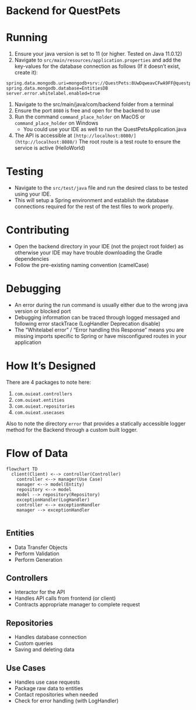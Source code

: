 # Backend for QuestPets

# Running

1. Ensure your java version is set to 11 (or higher. Tested on Java 11.0.12)
2. Navigate to `src/main/resources/application.properties` and add the key-values for the database connection as follows (If it doesn’t exist, create it):

```
spring.data.mongodb.uri=mongodb+srv://QuestPets:8UwDqweavCFwA9FF@questpets.dbvntgm.mongodb.net/test
spring.data.mongodb.database=EntitiesDB
server.error.whitelabel.enabled=true
```

1. Navigate to the src/main/java/com/backend folder from a terminal
2. Ensure the port `8080` is free and open for the backend to use
3. Run the command `command_place_holder` on MacOS or `command_place_holder` on Windows
    - You could use your IDE as well to run the QuestPetsApplication.java
4. The API is accessible at `[http://localhost:8080/](http://localhost:8080/)` The root route is a test route to ensure the service is active (HelloWorld)

# Testing

-   Navigate to the `src/test/java` file and run the desired class to be tested using your IDE.
-   This will setup a Spring environment and establish the database connections required for the rest of the test files to work properly.

# Contributing

-   Open the backend directory in your IDE (not the project root folder) as otherwise your IDE may have trouble downloading the Gradle dependencies
-   Follow the pre-existing naming convention (camelCase)

# Debugging

-   An error during the run command is usually either due to the wrong java version or blocked port
-   Debugging information can be traced through logged messaged and following error stackTrace (LogHandler Deprecation disable)
-   The “Whitelabel error” / “Error handling this Response” means you are missing imports specific to Spring or have misconfigured routes in your application

# How It’s Designed

There are 4 packages to note here:

1. `com.ouieat.controllers`
2. `com.ouieat.entities`
3. `com.ouieat.repositories`
4. `com.ouieat.usecases`

Also to note the directory `error` that provides a statically accessible logger method for the Backend through a custom built logger.

# Flow of Data

```mermaid
flowchart TD
  client(Client) <--> controller(Controller)
	controller <--> manager(Use Case)
	manager <--> model(Entity)
	repository <--> model
	model --> repository(Repository)
	exceptionHandler(LogHandler)
	controller <--> exceptionHandler
	manager --> exceptionHandler


```

## Entities

- Data Transfer Objects
- Perform Validation
- Perform Generation

## Controllers

- Interactor for the API
- Handles API calls from frontend (or client)
- Contracts appropriate manager to complete request

## Repositories

- Handles database connection
- Custom queries
- Saving and deleting data

## Use Cases

- Handles use case requests
- Package raw data to entities
- Contact repositories when needed
- Check for error handling (with LogHandler)
